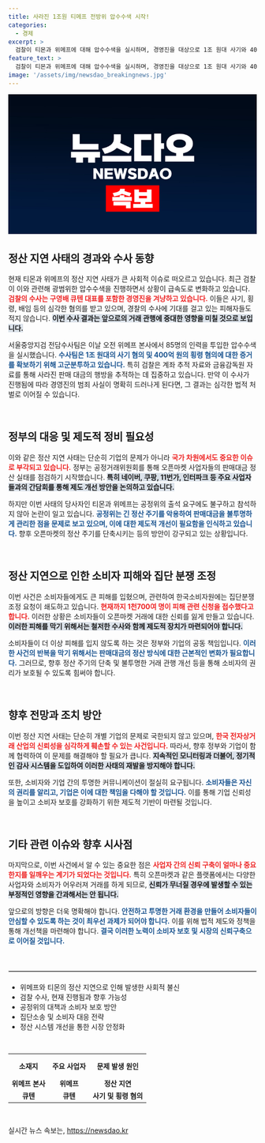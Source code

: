 ```yaml
---
title: 사라진 1조원 티메프 전방위 압수수색 시작!
categories:
  - 경제
excerpt: >
  검찰이 티몬과 위메프에 대해 압수수색을 실시하며, 경영진을 대상으로 1조 원대 사기와 400억 원의 횡령 혐의를 조사 중입니다. 판매대금 정산 지연 사태에 대한 후폭풍이 예상됩니다.
feature_text: >
  검찰이 티몬과 위메프에 대해 압수수색을 실시하며, 경영진을 대상으로 1조 원대 사기와 400억 원의 횡령 혐의를 조사 중입니다. 판매대금 정산 지연 사태에 대한 후폭풍이 예상됩니다.
image: '/assets/img/newsdao_breakingnews.jpg'
---
```


<p><img src="/assets/img/newsdao_breakingnews.jpg" alt="koreaapp 속보" /></p>

<h2 data-ke-size="size26">정산 지연 사태의 경과와 수사 동향</h2>

<p data-ke-size="size16">현재 티몬과 위메프의 정산 지연 사태가 큰 사회적 이슈로 떠오르고 있습니다. 최근 검찰이 이와 관련해 광범위한 압수수색을 진행하면서 상황이 급속도로 변화하고 있습니다. <b><span style="color: #ee2323;">검찰의 수사는 구영배 큐텐 대표를 포함한 경영진을 겨냥하고 있습니다.</span></b> 이들은 사기, 횡령, 배임 등의 심각한 혐의를 받고 있으며, 경찰의 수사에 기대를 걸고 있는 피해자들도 적지 않습니다. <b><span style="background-color: #21538527;">이번 수사 결과는 앞으로의 거래 관행에 중대한 영향을 미칠 것으로 보입니다.</span></b> </p>

<p data-ke-size="size16">서울중앙지검 전담수사팀은 이날 오전 위메프 본사에서 85명의 인력을 투입한 압수수색을 실시했습니다. <b><span style="color: #1a5490;">수사팀은 1조 원대의 사기 혐의 및 400억 원의 횡령 혐의에 대한 증거를 확보하기 위해 고군분투하고 있습니다.</span></b> 특히 검찰은 계좌 추적 자료와 금융감독원 자료를 통해 사라진 판매 대금의 행방을 추적하는 데 집중하고 있습니다. 만약 이 수사가 진행됨에 따라 경영진의 범죄 사실이 명확히 드러나게 된다면, 그 결과는 심각한 법적 처벌로 이어질 수 있습니다.</p>

<p data-ke-size="size16">&nbsp;</p>

<h2 data-ke-size="size26">정부의 대응 및 제도적 정비 필요성</h2>

<p data-ke-size="size16">이와 같은 정산 지연 사태는 단순히 기업의 문제가 아니라 <b><span style="color: #ee2323;">국가 차원에서도 중요한 이슈로 부각되고 있습니다.</span></b> 정부는 공정거래위원회를 통해 오픈마켓 사업자들의 판매대금 정산 실태를 점검하기 시작했습니다. <b><span style="background-color: #21538527;">특히 네이버, 쿠팡, 11번가, 인터파크 등 주요 사업자들과의 간담회를 통해 제도 개선 방안을 논의하고 있습니다.</span></b></p>

<p data-ke-size="size16">하지만 이번 사태의 당사자인 티몬과 위메프는 공정위의 출석 요구에도 불구하고 참석하지 않아 논란이 일고 있습니다. <b><span style="color: #1a5490;">공정위는 긴 정산 주기를 악용하여 판매대금을 불투명하게 관리한 점을 문제로 보고 있으며, 이에 대한 제도적 개선이 필요함을 인식하고 있습니다.</span></b> 향후 오픈마켓의 정산 주기를 단축시키는 등의 방안이 강구되고 있는 상황입니다.</p>

<p data-ke-size="size16">&nbsp;</p>

<h2 data-ke-size="size26">정산 지연으로 인한 소비자 피해와 집단 분쟁 조정</h2>

<p data-ke-size="size16">이번 사건은 소비자들에게도 큰 피해를 입혔으며, 관련하여 한국소비자원에는 집단분쟁조정 요청이 쇄도하고 있습니다. <b><span style="color: #ee2323;">현재까지 1천700여 명이 피해 관련 신청을 접수했다고 합니다.</span></b> 이러한 상황은 소비자들이 오픈마켓 거래에 대한 신뢰를 잃게 만들고 있습니다. <b><span style="background-color: #21538527;">이러한 피해를 막기 위해서는 철저한 수사와 함께 제도적 장치가 마련되어야 합니다.</span></b></p>

<p data-ke-size="size16">소비자들이 더 이상 피해를 입지 않도록 하는 것은 정부와 기업의 공동 책임입니다. <b><span style="color: #1a5490;">이러한 사건의 반복을 막기 위해서는 판매대금의 정산 방식에 대한 근본적인 변화가 필요합니다.</span></b> 그러므로, 향후 정산 주기의 단축 및 불투명한 거래 관행 개선 등을 통해 소비자의 권리가 보호될 수 있도록 힘써야 합니다.</p>

<p data-ke-size="size16">&nbsp;</p>

<h2 data-ke-size="size26">향후 전망과 조치 방안</h2>

<p data-ke-size="size16">이번 정산 지연 사태는 단순히 개별 기업의 문제로 국한되지 않고 있으며, <b><span style="color: #ee2323;">한국 전자상거래 산업의 신뢰성을 심각하게 훼손할 수 있는 사건입니다.</span></b> 따라서, 향후 정부와 기업이 함께 협력하여 이 문제를 해결해야 할 필요가 큽니다. <b><span style="background-color: #21538527;">지속적인 모니터링과 더불어, 정기적인 감사 시스템을 도입하여 이러한 사태의 재발을 방지해야 합니다.</span></b></p>

<p data-ke-size="size16">또한, 소비자와 기업 간의 투명한 커뮤니케이션이 절실히 요구됩니다. <b><span style="color: #1a5490;">소비자들은 자신의 권리를 알리고, 기업은 이에 대한 책임을 다해야 할 것입니다.</span></b> 이를 통해 기업 신뢰성을 높이고 소비자 보호를 강화하기 위한 제도적 기반이 마련될 것입니다.</p>

<p data-ke-size="size16">&nbsp;</p>

<h2 data-ke-size="size26">기타 관련 이슈와 향후 시사점</h2>

<p data-ke-size="size16">마지막으로, 이번 사건에서 알 수 있는 중요한 점은 <b><span style="color: #ee2323;">사업자 간의 신뢰 구축이 얼마나 중요한지를 일깨우는 계기가 되었다는 것입니다.</span></b> 특히 오픈마켓과 같은 플랫폼에서는 다양한 사업자와 소비자가 어우러져 거래를 하게 되므로, <b><span style="background-color: #21538527;">신뢰가 무너질 경우에 발생할 수 있는 부정적인 영향을 간과해서는 안 됩니다.</span></b></p>

<p data-ke-size="size16">앞으로의 방향은 더욱 명확해야 합니다. <b><span style="color: #1a5490;">안전하고 투명한 거래 환경을 만들어 소비자들이 안심할 수 있도록 하는 것이 최우선 과제가 되어야 합니다.</span></b> 이를 위해 법적 제도와 정책을 통해 개선책을 마련해야 합니다. <b><span style="color: #1a5490;">결국 이러한 노력이 소비자 보호 및 시장의 신뢰구축으로 이어질 것입니다.</span></b></p>

<p data-ke-size="size16">&nbsp;</p>

<hr style="border: 1px solid #ccc; margin: 20px 0;"/>

<ul>
  <li>위메프와 티몬의 정산 지연으로 인해 발생한 사회적 불신</li>
  <li>검찰 수사, 현재 진행됨과 향후 가능성</li>
  <li>공정위의 대책과 소비자 보호 방안</li>
  <li>집단소송 및 소비자 대응 전략</li>
  <li>정산 시스템 개선을 통한 시장 안정화</li>
</ul>

<p data-ke-size="size16">&nbsp;</p>

<table style="width: 100%; border-collapse: collapse;">
  <tr>
    <th style="text-align: center; height: 40px;"><b>소재지</b></th>
    <th style="text-align: center; height: 40px;"><b>주요 사업자</b></th>
    <th style="text-align: center; height: 40px;"><b>문제 발생 원인</b></th>
  </tr>
  <tr>
    <td style="text-align: center; height: 17px;"><b>위메프 본사</b></td>
    <td style="text-align: center; height: 17px;"><b>위메프</b></td>
    <td style="text-align: center; height: 17px;"><b>정산 지연</b></td>
  </tr>
  <tr>
    <td style="text-align: center; height: 17px;"><b>큐텐</b></td>
    <td style="text-align: center; height: 17px;"><b>큐텐</b></td>
    <td style="text-align: center; height: 17px;"><b>사기 및 횡령 혐의</b></td>
  </tr>
</table>

<p data-ke-size="size16">&nbsp;</p>
실시간 뉴스 속보는, <a href="https://newsdao.kr" rel="dofollow">https://newsdao.kr</a>


